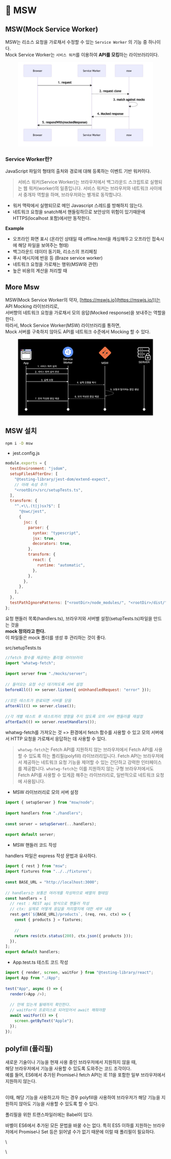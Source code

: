 # 💛 MSW

## MSW(Mock Service Worker) <a href="#mswmock-service-worker" id="mswmock-service-worker"></a>

MSW는 리소스 요청을 가로채서 수정할 수 있는 `Service Worker` 의 기능 중 하나이다.\
Mock Service Worker는 `서비스 워커`를 이용하여 **API를 모킹**하는 라이브러리이다.

<figure><img src="../.gitbook/assets/image (2).png" alt=""><figcaption></figcaption></figure>



### Service Worker란? <a href="#service-worker" id="service-worker"></a>

JavaScript 파일의 형태의 출처와 경로에 대해 등록하는 이벤트 기반 워커이다.

> 서비스 워커(Service Worker)는 브라우저에서 백그라운드 스크립트로 실행되는 웹 워커(worker)의 일종입니다. 서비스 워커는 브라우저와 네트워크 사이에서 중개자 역할을 하며, 브라우저와는 별개로 동작합니다.

* 워커 맥락에서 실행되므로 메인 Javascript 스레드를 방해하지 않는다.
* 네트워크 요청을 snatch해서 핸들링하므로 보안상의 위험이 있기때문에\
  HTTPS(localhost 포함)에서만 동작한다.

**Example**

* 오프라인 화면 표시 (온라인 상태일 때 offline.html을 캐싱해두고 오프라인 접속시에 해당 파일을 보여주는 형태)
* 백그라운드 데이터 동기화, 리소스의 프리페칭
* 푸시 메시지에 반응 등 (Braze service worker)
* 네트워크 요청을 가로채는 행위(MSW와 관련)
* 높은 비용의 계산을 처리할 때



## More Msw

MSW(Mock Service Worker의 약자, [https://mswjs.io](https://mswjs.io/))는 API Mocking 라이브러리로, \
서버향의 네트워크 요청을 가로채서 모의 응답(Mocked response)을 보내주는 역할을 한다.\
따라서, Mock Service Worker(MSW) 라이브러리를 통하면, \
Mock 서버를 구축하지 않아도 API를 네트워크 수준에서 Mocking 할 수 있다.

<figure><img src="../.gitbook/assets/image (3).png" alt=""><figcaption></figcaption></figure>

## MSW 설치

```bash
npm i -D msw
```

* jest.config.js

```javascript
module.exports = {
  testEnvironment: "jsdom",
  setupFilesAfterEnv: [
    "@testing-library/jest-dom/extend-expect",
    // 아래 속성 추가
    "<rootDir>/src/setupTests.ts",
  ],
  transform: {
    "^.+\\.(t|j)sx?$": [
      "@swc/jest",
      {
        jsc: {
          parser: {
            syntax: "typescript",
            jsx: true,
            decorators: true,
          },
          transform: {
            react: {
              runtime: "automatic",
            },
          },
        },
      },
    ],
  },
  testPathIgnorePatterns: ["<rootDir>/node_modules/", "<rootDir>/dist/"],
};
```

요청 핸들러 목록(handlers.ts), 브라우저와 서버별 설정(setupTests.ts)파일을 만드는 것을 \
**mock 정의라고 한다.** \
이 파일들은 mock 폴더를 생성 후 관리하는 것이 좋다.

src/setupTests.ts

```javascript
//fetch 함수를 제공하는 폴리필 라이브러리
import "whatwg-fetch";

import server from "./mocks/server";

// 들어오는 요청 수신 대기하도록 서버 설정
beforeAll(() => server.listen({ onUnhandledRequest: "error" }));

//모든 테스트가 완료되면 서버를 닫음
afterAll(() => server.close());

//각 개별 테스트 후 테스트끼리 영향을 주지 않도록 모의 서버 핸들러를 재설정
afterEach(() => server.resetHandlers());
```

whatwg-fetch를 가져오는 것 => 환경에서 fetch 함수를 사용할 수 있고 모의 서버에서 HTTP 요청을 가로채서 응답하는 데 사용할 수 있다.

> `whatwg-fetch`는 Fetch API를 지원하지 않는 브라우저에서 Fetch API를 사용할 수 있도록 하는 폴리필(polyfill) 라이브러리입니다. Fetch API는 브라우저에서 제공하는 네트워크 요청 기능을 제어할 수 있는 간단하고 강력한 인터페이스를 제공합니다. `whatwg-fetch`는 이를 지원하지 않는 구형 브라우저에서도 Fetch API를 사용할 수 있게끔 해주는 라이브러리로, 일반적으로 네트워크 요청에 사용됩니다.

* MSW 라이브러리로 모의 서버 설정

```javascript
import { setupServer } from "msw/node";

import handlers from "./handlers";

const server = setupServer(...handlers);

export default server;
```

* MSW 핸들러 코드 작성

handlers 파일은 express 작성 문법과 유사하다.

```javascript
import { rest } from "msw";
import fixtures from "../../fixtures";

const BASE_URL = "http://localhost:3000";

// handlers는 보통은 여러개를 작성하므로 배열의 형태임
const handlers = [
  // rest : REST api 방식으로 핸들러 작성
  // ctx: 실제로 어떻게 응답을 처리할지에 대한 세부 내용
  rest.get(`${BASE_URL}/products`, (req, res, ctx) => {
    const { products } = fixtures;

    //
    return res(ctx.status(200), ctx.json({ products }));
  }),
];
export default handlers;
```

* App.test.ts 테스트 코드 작성

```javascript
import { render, screen, waitFor } from "@testing-library/react";
import App from "./App";

test("App", async () => {
  render(<App />);

  // 안에 있는게 될때까지 확인한다.
  // waitFor이 프로미스로 되어있어서 await 해줘야함
  await waitFor(() => {
    screen.getByText("Apple");
  });
});
```

## polyfill (폴리필)

새로운 기술이나 기능을 현재 사용 중인 브라우저에서 지원하지 않을 때, \
해당 브라우저에서 기능을 사용할 수 있도록 도와주는 코드 조각이다. \
예를 들어, ES6에서 추가된 Promise나 fetch API는 IE 11을 포함한 일부 브라우저에서 지원하지 않는다.&#x20;

\
이때, 해당 기능을 사용하고자 하는 경우 polyfill을 사용하여 브라우저가 해당 기능을 지원하지 않아도 기능을 사용할 수 있도록 할 수 있다.

폴리필을 위한 트랜스파일러에는 Babel이 있다.&#x20;

바벨이 ES6에서 추가된 모든 문법을 바꿀 수는 없다. 특히 ES5 이하를 지원하는 브라우저에서 Promise나 Set 등은 읽어낼 수가 없기 때문에 이럴 때 폴리필이 필요하다.

\


\
